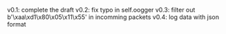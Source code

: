v0.1: complete the draft
v0.2: fix typo in self.oogger
v0.3: filter out b'\xaa\xd1\x80\x05\x11\x55' in incomming packets
v0.4: log data with json format
